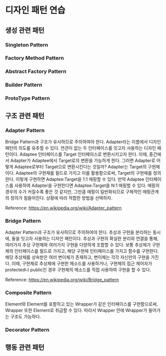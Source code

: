 # 디자인 패턴 연습
## 생성 관련 패턴
### Singleton Pattern
### Factory Method Pattern
### Abstract Factory Pattern
### Builder Pattern
### ProtoType Pattern
## 구조 관련 패턴
### Adapter Pattern
Bridge Pattern과 구조가 유사하므로 주의하여야 한다. Adapter라는 이름에서 디자인 패턴의 의도를 유추할 수 있다. 연관이 없는 두 인터페이스를 잇고자 사용하는 디자인 패턴이다.
Adaptee 인터페이스를 Target 인터페이스로 변환시키고자 한다. 이때, 중간에서 Adapter가 Adaptee에서 Target로의 변환을 가능하게 한다.
그러면 Adapter로 어떻게 Adaptee로부터 Target으로 변환시킨다는 것일까? Adapter는 Target의 구현체이다. Adaptee의 구현체를 필드로 가지고 이를 활용함으로써,
Target의 구현체를 정의한다. 이렇게 구현하면 Adaptee:Target을 1:1 매핑할 수 있다. 만약 Adaptee 인터페이스를 사용하여 Adapter을 구현한다면 Adaptee:Target을
N:1 매핑할 수 있다. 매핑의 경우의 수가 커질수록 좋은 것 같지만, 그만큼 매핑이 일반화되므로 구체적인 매핑관계의 정의가 힘들어진다. 상황에 따라 적합한 방법을 선택하자.

Reference: https://en.wikipedia.org/wiki/Adapter_pattern
### Bridge Pattern
Adapter Pattern과 구조가 유사하므로 주의하여야 한다. 추상과 구현을 분리하는 동시에, 둘을 잇고자 사용하는 디자인 패턴이다.
추상과 구현의 확실한 분리와 연결을 통해, 여러가지 추상 구현체와 여러가지 구현을 다양하게 조합할 수 있다.
보통 추상체가 구현체의 인터페이스를 필드로 가지고, 해당 구현체 인터페이스를 가지고 함수를 구현한다. 해당 추상체를 상속받은 여러 변이체가 존재하고, 
변이체는 각각 자신만의 구현을 가진다. 이때, 구현체로 추상체에 구현한 메소드를 사용하거나, 구현체의 접근 제어자가 protected나 public인 경우 구현체의 메소드를
직접 사용하여 구현을 할 수 있다.

Reference: https://en.wikipedia.org/wiki/Bridge_pattern 
### Composite Pattern
Element와 Element를 포함하고 있는 Wrapper가 같은 인터페이스를 구현함으로써, Wrapper 또한 Element로 취급할 수 있다. 따라서 Wrapper 안에 Wrapper가 들어가는 구조도 가능하다.
### Decorator Pattern
## 행동 관련 패턴